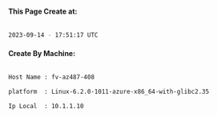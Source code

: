 
   
#### This Page Create at:

```bash

2023-09-14 - 17:51:17 UTC

```

#### Create By Machine:

```bash

Host Name : fv-az487-408

platform  : Linux-6.2.0-1011-azure-x86_64-with-glibc2.35

Ip Local  : 10.1.1.10

```


